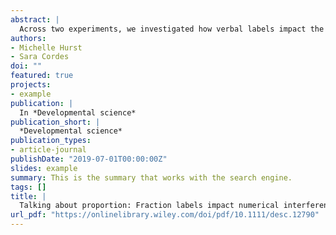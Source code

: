 ```yaml
---
abstract: |
  Across two experiments, we investigated how verbal labels impact the way young children attend to proportional information, well before the introduction of formal fraction education. Five‐ to seven‐year‐old children were introduced to equivalent non‐symbolic proportions labeled in one of three ways: (a) a single, categorical label for multiple fractions (both 3/4 and 6/8 referred to as “blick”), (b) labels that focused on the numerator [e.g., 3/4 labeled as “three blicks” (Experiment 1) or “three‐fourths” (Experiment 2)], or (c) labels that had a complete part‐whole structure (“three‐out‐of‐four”). Children then completed measures of non‐symbolic proportional reasoning that pitted whole‐number information against proportional information for novel proportions. Across both experiments, children who heard the categorical labels were more likely to match non‐symbolic displays based on proportion than children in any of the other conditions, who demonstrated higher levels of numerical interference. These findings suggest that fraction labels have the potential to shape children's attention to proportional information even in the context of non‐symbolic part‐whole displays and for children who are not familiar with formal fraction symbols. We discuss these findings in terms of children's developing understanding of proportional reasoning and its implications for fraction education.
authors:
- Michelle Hurst
- Sara Cordes
doi: ""
featured: true
projects:
- example
publication: |
  In *Developmental science*
publication_short: |
  *Developmental science*
publication_types: 
- article-journal
publishDate: "2019-07-01T00:00:00Z"
slides: example
summary: This is the summary that works with the search engine.
tags: []
title: |
  Talking about proportion: Fraction labels impact numerical interference in non‐symbolic proportional reasoning
url_pdf: "https://onlinelibrary.wiley.com/doi/pdf/10.1111/desc.12790"
---
```

